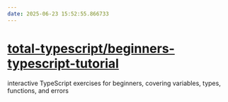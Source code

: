 ```yaml
---
date: 2025-06-23 15:52:55.866733
---
```


# [total-typescript/beginners-typescript-tutorial](https://github.com/total-typescript/beginners-typescript-tutorial)

interactive TypeScript exercises for beginners, covering variables, types, functions, and errors